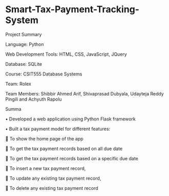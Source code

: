# Smart-Tax-Payment-Tracking-System

Project Summary

Language: Python

Web Development Tools: HTML, CSS, JavaScript, JQuery

Database: SQLite

Course: CSIT555 Database Systems

Team: Rolex

Team Members: Shibbir Ahmed Arif, Shivaprasad Dubyala, Udayteja Reddy Pingili and Achyuth Rapolu

Summa

•	Developed a web application using Python Flask framework

•	Built a tax payment model for different features:

  	To show the home page of the app
  
  	To get the tax payment records based on all due date
  
  	To get the tax payment records based on a specific due date
  
  	To insert a new tax payment record, 
  
  	To update any existing tax payment record, 
  
  	To delete any existing tax payment record

